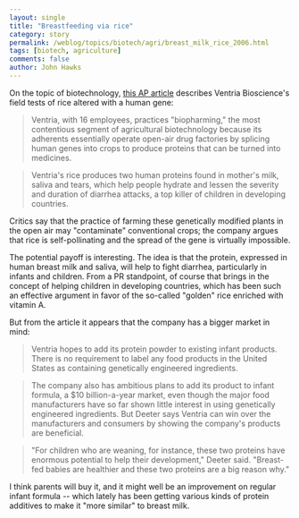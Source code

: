 ```yaml
---
layout: single 
title: "Breastfeeding via rice" 
category: story
permalink: /weblog/topics/biotech/agri/breast_milk_rice_2006.html
tags: [biotech, agriculture] 
comments: false 
author: John Hawks 
---
```



<p>
On the topic of biotechnology, <a href="http://news.yahoo.com/s/ap/20060514/ap_on_sc/biopharming_dilemma">this AP article</a> describes Ventria Bioscience's field tests of rice altered with a human gene: 
</p>

<blockquote>Ventria, with 16 employees, practices "biopharming," the most contentious segment of agricultural biotechnology because its adherents essentially operate open-air drug factories by splicing human genes into crops to produce proteins that can be turned into medicines.</blockquote>

<blockquote>Ventria's rice produces two human proteins found in mother's milk, saliva and tears, which help people hydrate and lessen the severity and duration of diarrhea attacks, a top killer of children in developing countries.</blockquote>

<p>
Critics say that the practice of farming these genetically modified plants in the open air may "contaminate" conventional crops; the company argues that rice is self-pollinating and the spread of the gene is virtually impossible. 
</p>

<p>
The potential payoff is interesting. The idea is that the protein, expressed in human breast milk and saliva, will help to fight diarrhea, particularly in infants and children. From a PR standpoint, of course that brings in the concept of helping children in developing countries, which has been such an effective argument in favor of the so-called "golden" rice enriched with vitamin A. 
</p>

<p>
But from the article it appears that the company has a bigger market in mind: 
</p>

<blockquote>Ventria hopes to add its protein powder to existing infant products. There is no requirement to label any food products in the United States as containing genetically engineered ingredients.</blockquote>

<blockquote>The company also has ambitious plans to add its product to infant formula, a $10 billion-a-year market, even though the major food manufacturers have so far shown little interest in using genetically engineered ingredients. But Deeter says Ventria can win over the manufacturers and consumers by showing the company's products are beneficial.</blockquote>

<blockquote>"For children who are weaning, for instance, these two proteins have enormous potential to help their development," Deeter said. "Breast-fed babies are healthier and these two proteins are a big reason why."</blockquote>

<p>
I think parents will buy it, and it might well be an improvement on regular infant formula -- which lately has been getting various kinds of protein additives to make it "more similar" to breast milk. 
</p>


